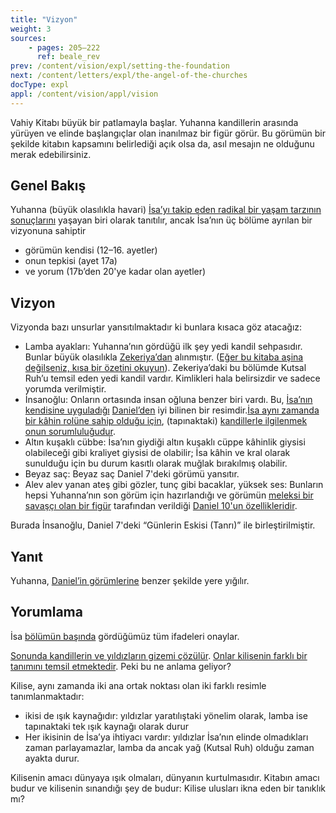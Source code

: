 ```yaml
---
title: "Vizyon"
weight: 3
sources: 
    - pages: 205–222
      ref: beale_rev
prev: /content/vision/expl/setting-the-foundation
next: /content/letters/expl/the-angel-of-the-churches
docType: expl
appl: /content/vision/appl/vision
---
```


Vahiy Kitabı büyük bir patlamayla başlar. Yuhanna kandillerin arasında yürüyen ve elinde başlangıçlar olan inanılmaz bir figür görür. Bu görümün bir şekilde kitabın kapsamını belirlediği açık olsa da, asıl mesajın ne olduğunu merak edebilirsiniz.

## Genel Bakış

<a name="2ce0"></a>
Yuhanna (büyük olasılıkla havari) [İsa’yı takip eden radikal bir yaşam tarzının sonuçlarını](https://www.bibleserver.com/TR/Vahiy1%3A9) yaşayan biri olarak tanıtılır, ancak İsa’nın üç bölüme ayrılan bir vizyonuna sahiptir

- görümün kendisi (12–16. ayetler)
- onun tepkisi (ayet 17a)
- ve yorum (17b’den 20'ye kadar olan ayetler)

## Vizyon

<a name="727c"></a>
Vizyonda bazı unsurlar yansıtılmaktadır ki bunlara kısaca göz atacağız:

- Lamba ayakları: Yuhanna’nın gördüğü ilk şey yedi kandil sehpasıdır. Bunlar büyük olasılıkla [Zekeriya’dan](https://www.bibleserver.com/TR/Zekeriya4%3A2-10) alınmıştır. ([Eğer bu kitaba aşina değilseniz, kısa bir özetini okuyun](https://www.youtube.com/watch?v=_106IfO6Kc0)). Zekeriya’daki bu bölümde Kutsal Ruh’u temsil eden yedi kandil vardır. Kimlikleri hala belirsizdir ve sadece yorumda verilmiştir.
- İnsanoğlu: Onların ortasında insan oğluna benzer biri vardı. Bu, [İsa’nın kendisine uyguladığı](https://www.bibleserver.com/search/TR/%C4%B0nsano%C4%9Flu) [Daniel’den](https://www.bibleserver.com/TR/Daniel7%3A13) iyi bilinen bir resimdir.[İsa aynı zamanda bir kâhin rolüne sahip olduğu için](https://www.bibleserver.com/TR/%C4%B0braniler7%3A11-28), (tapınaktaki) [kandillerle ilgilenmek onun sorumluluğudur](https://www.bibleserver.com/TR/M%C4%B1s%C4%B1rdan%20%C3%87%C4%B1k%C4%B1%C5%9F30%3A7).
- Altın kuşaklı cübbe: İsa’nın giydiği altın kuşaklı cüppe kâhinlik giysisi olabileceği gibi kraliyet giysisi de olabilir; İsa kâhin ve kral olarak sunulduğu için bu durum kasıtlı olarak muğlak bırakılmış olabilir.
- Beyaz saç: Beyaz saç Daniel 7'deki görümü yansıtır.
- Alev alev yanan ateş gibi gözler, tunç gibi bacaklar, yüksek ses: Bunların hepsi Yuhanna’nın son görüm için hazırlandığı ve görümün [meleksi bir savaşçı olan bir figür](https://www.bibleserver.com/TR/Daniel10%3A20) tarafından verildiği [Daniel 10'un özellikleridir](https://www.bibleserver.com/TR/Daniel10%3A7).

Burada İnsanoğlu, Daniel 7'deki “Günlerin Eskisi (Tanrı)” ile birleştirilmiştir.

## Yanıt

<a name="d80b"></a>
Yuhanna, [Daniel’in görümlerine](https://www.bibleserver.com/TR/Daniel10%3A8-19) benzer şekilde yere yığılır.

## Yorumlama

<a name="1a72"></a>
İsa [bölümün başında](https://www.bibleserver.com/TR/Vahiy1%3A5) gördüğümüz tüm ifadeleri onaylar.

[Sonunda kandillerin ve yıldızların gizemi çözülür](https://www.bibleserver.com/TR/Vahiy1%3A20). [Onlar kilisenin farklı bir tanımını temsil etmektedir](../../../../content/letters/expl/the-angel-of-the-churches). Peki bu ne anlama geliyor?

Kilise, aynı zamanda iki ana ortak noktası olan iki farklı resimle tanımlanmaktadır:

- ikisi de ışık kaynağıdır: yıldızlar yaratılıştaki yönelim olarak, lamba ise tapınaktaki tek ışık kaynağı olarak durur
- Her ikisinin de İsa’ya ihtiyacı vardır: yıldızlar İsa’nın elinde olmadıkları zaman parlayamazlar, lamba da ancak yağ (Kutsal Ruh) olduğu zaman ayakta durur.

Kilisenin amacı dünyaya ışık olmaları, dünyanın kurtulmasıdır. Kitabın amacı budur ve kilisenin sınandığı şey de budur: Kilise ulusları ikna eden bir tanıklık mı?
